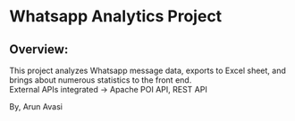 # Whatsapp Analytics Project


## Overview: <br />
This project analyzes Whatsapp message data, exports to Excel sheet, and brings about numerous statistics to the front end.<br />
External APIs integrated -> Apache POI API, REST API <br />

By, Arun Avasi

